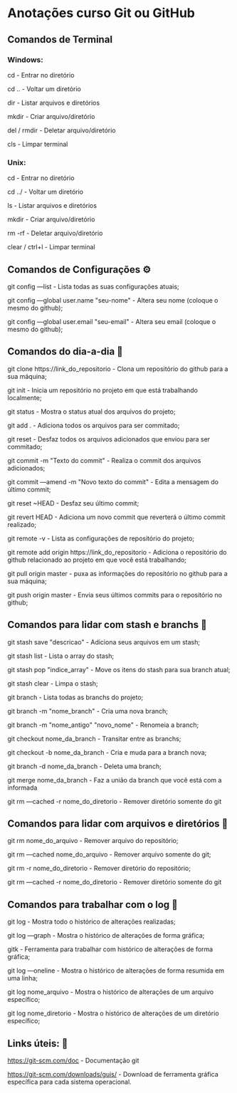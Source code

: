 # Anotações curso Git ou GitHub

## Comandos de Terminal

### Windows:
cd - Entrar no diretório

cd .. - Voltar um diretório

dir - Listar arquivos e diretórios

mkdir - Criar arquivo/diretório

del / rmdir - Deletar arquivo/diretório

cls - Limpar terminal

### Unix:

cd - Entrar no diretório

cd ../ - Voltar um diretório

ls - Listar arquivos e diretórios

mkdir - Criar arquivo/diretório

rm -rf - Deletar arquivo/diretório

clear / ctrl+l - Limpar terminal

## Comandos de Configurações :gear:

git config —list - Lista todas as suas configurações atuais;

git config —global user.name "seu-nome" - Altera seu nome (coloque o mesmo do github);

git config —global user.email "seu-email" - Altera seu email (coloque o mesmo do github);

## Comandos do dia-a-dia :date:

git clone https://link_do_repositorio - Clona um repositório do github para a sua máquina;

git init - Inicia um repositório no projeto em que está trabalhando localmente;

git status - Mostra o status atual dos arquivos do projeto;

git add . - Adiciona todos os arquivos para ser commitado;

git reset - Desfaz todos os arquivos adicionados que enviou para ser commitado;

git commit -m "Texto do commit" - Realiza o commit dos arquivos adicionados;

git commit —amend -m "Novo texto do commit" - Edita a mensagem do último commit;

git reset ~HEAD - Desfaz seu último commit;

git revert HEAD - Adiciona um novo commit que reverterá o último commit realizado;

git remote -v - Lista as configurações de repositório do projeto;

git remote add origin https://link_do_repositorio - Adiciona o repositório do github relacionado ao projeto em que você está trabalhando;

git pull origin master - puxa as informações do repositório no github para a sua máquina;

git push origin master - Envia seus últimos commits para o repositório no github;


## Comandos para lidar com stash e branchs :floppy_disk:

git stash save "descricao" - Adiciona seus arquivos em um stash;

git stash list - Lista o array do stash;

git stash pop "indice_array" - Move os itens do stash para sua branch atual;

git stash clear - Limpa o stash;

git branch - Lista todas as branchs do projeto;

git branch -m "nome_branch" - Cria uma nova branch;

git branch -m "nome_antigo" "novo_nome" - Renomeia a branch;

git checkout nome_da_branch - Transitar entre as branchs;

git checkout -b nome_da_branch - Cria e muda para a branch nova;

git branch -d nome_da_branch - Deleta uma branch;

git merge nome_da_branch - Faz a união da branch que você está com a informada

git rm —cached -r nome_do_diretorio - Remover diretório somente do git


## Comandos para lidar com arquivos e diretórios :file_folder:

git rm nome_do_arquivo - Remover arquivo do repositório;

git rm —cached nome_do_arquivo - Remover arquivo somente do git;

git rm -r nome_do_diretorio - Remover diretório do repositório;

git rm —cached -r nome_do_diretorio - Remover diretório somente do git

## Comandos para trabalhar com o log :page_facing_up:

git log - Mostra todo o histórico de alterações realizadas;

git log —graph - Mostra o histórico de alterações de forma gráfica;

gitk - Ferramenta para trabalhar com histórico de alterações de forma gráfica;

git log —oneline - Mostra o histórico de alterações de forma resumida em uma linha;

git log nome_arquivo - Mostra o histórico de alterações de um arquivo específico;

git log nome_diretorio - Mostra o histórico de alterações de um diretório específico;

## Links úteis: :link:

https://git-scm.com/doc - Documentação git

https://git-scm.com/downloads/guis/ - Download de ferramenta gráfica específica para cada sistema operacional.


